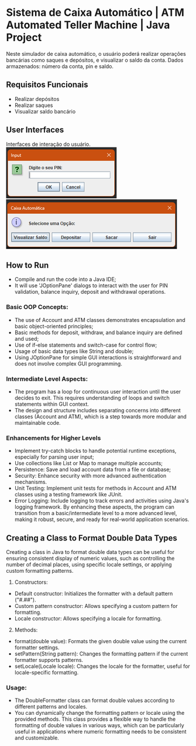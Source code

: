 # Sistema de Caixa Automático | ATM Automated Teller Machine | Java Project
Neste simulador de caixa automático, o usuário poderá realizar operações bancárias como saques e depósitos, e visualizar o saldo da conta. 
Dados armazenados: número da conta, pin e saldo. 

## Requisitos Funcionais
- Realizar depósitos
- Realizar saques
- Visualizar saldo bancário

## User Interfaces
Interfaces de interação do usuário.
![Input Pin](inputPin.png)
![Options Menu](optionsMenu.png)

## How to Run
- Compile and run the code into a Java IDE;
- It will use 'JOptionPane' dialogs to interact with the user for PIN validation,
balance inquiry, deposit and withdrawal operations. 

### Basic OOP Concepts:
- The use of Account and ATM classes demonstrates encapsulation and basic object-oriented principles;
- Basic methods for deposit, withdraw, and balance inquiry are defined and used;
- Use of if-else statements and switch-case for control flow;
- Usage of basic data types like String and double;
- Using JOptionPane for simple GUI interactions is straightforward and does not involve complex GUI programming.

### Intermediate Level Aspects:
- The program has a loop for continuous user interaction until the user decides to exit. This requires understanding of loops and switch statements within GUI context.
- The design and structure includes separating concerns into different classes (Account and ATM), which is a step towards more modular and maintainable code.

### Enhancements for Higher Levels
- Implement try-catch blocks to handle potential runtime exceptions, especially for parsing user input;
- Use collections like List or Map to manage multiple accounts;
- Persistence: Save and load account data from a file or database;
- Security: Enhance security with more advanced authentication mechanisms.
- Unit Testing: Implement unit tests for methods in Account and ATM classes using a testing framework like JUnit.
- Error Logging: Include logging to track errors and activities using Java's logging framework.
By enhancing these aspects, the program can transition from a basic/intermediate level to a more advanced level, making it robust, secure, and ready for real-world application scenarios.

## Creating a Class to Format Double Data Types
Creating a class in Java to format double data types can be useful for ensuring consistent display of numeric values, such as controlling the number of decimal places, using specific locale settings, or applying custom formatting patterns. 

1. Constructors:
* Default constructor: Initializes the formatter with a default pattern ("#.##").
* Custom pattern constructor: Allows specifying a custom pattern for formatting.
* Locale constructor: Allows specifying a locale for formatting.

2. Methods:
* format(double value): Formats the given double value using the current formatter settings.
* setPattern(String pattern): Changes the formatting pattern if the current formatter supports patterns.
* setLocale(Locale locale): Changes the locale for the formatter, useful for locale-specific formatting.

### Usage:
* The DoubleFormatter class can format double values according to different patterns and locales.
* You can dynamically change the formatting pattern or locale using the provided methods.
This class provides a flexible way to handle the formatting of double values in various ways, which can be particularly useful in applications where numeric formatting needs to be consistent and customizable.

